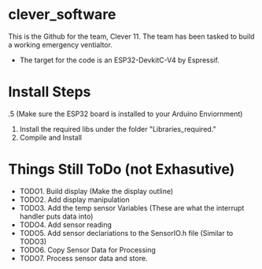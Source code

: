 # clever_software
This is the Github for the team, Clever 11. The team has been tasked to build a working emergency ventialtor. 
* The target for the code is an ESP32-DevkitC-V4 by Espressif.


# Install Steps
.5 (Make sure the ESP32 board is installed to your Arduino Enviornment)
1. Install the required libs under the folder "Libraries_required."
2. Compile and Install

# Things Still ToDo (not Exhasutive)
* TODO1. Build display (Make the display outline)
* TODO2. Add display manipulation
* TODO3. Add the temp sensor Variables (These are what the interrupt handler puts data into)
* TODO4. Add sensor reading
* TODO5. Add sensor declariations to the SensorIO.h file (Similar to TODO3)
* TODO6. Copy Sensor Data for Processing
* TODO7. Process sensor data and store.
